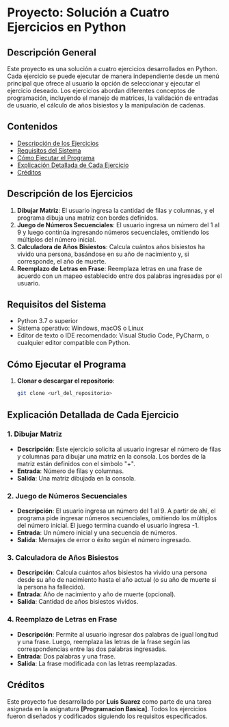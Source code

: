 # Proyecto: Solución a Cuatro Ejercicios en Python

## Descripción General

Este proyecto es una solución a cuatro ejercicios desarrollados en Python. Cada ejercicio se puede ejecutar de manera independiente desde un menú principal que ofrece al usuario la opción de seleccionar y ejecutar el ejercicio deseado. Los ejercicios abordan diferentes conceptos de programación, incluyendo el manejo de matrices, la validación de entradas de usuario, el cálculo de años bisiestos y la manipulación de cadenas.

## Contenidos

- [Descripción de los Ejercicios](#descripción-de-los-ejercicios)
- [Requisitos del Sistema](#requisitos-del-sistema)
- [Cómo Ejecutar el Programa](#cómo-ejecutar-el-programa)
- [Explicación Detallada de Cada Ejercicio](#explicación-detallada-de-cada-ejercicio)
- [Créditos](#créditos)

## Descripción de los Ejercicios

1. **Dibujar Matriz**: El usuario ingresa la cantidad de filas y columnas, y el programa dibuja una matriz con bordes definidos.
2. **Juego de Números Secuenciales**: El usuario ingresa un número del 1 al 9 y luego continúa ingresando números secuenciales, omitiendo los múltiplos del número inicial.
3. **Calculadora de Años Bisiestos**: Calcula cuántos años bisiestos ha vivido una persona, basándose en su año de nacimiento y, si corresponde, el año de muerte.
4. **Reemplazo de Letras en Frase**: Reemplaza letras en una frase de acuerdo con un mapeo establecido entre dos palabras ingresadas por el usuario.

## Requisitos del Sistema

- Python 3.7 o superior
- Sistema operativo: Windows, macOS o Linux
- Editor de texto o IDE recomendado: Visual Studio Code, PyCharm, o cualquier editor compatible con Python.

## Cómo Ejecutar el Programa

1. **Clonar o descargar el repositorio**: 
   ```bash
   git clone <url_del_repositorio>

## Explicación Detallada de Cada Ejercicio

### 1. Dibujar Matriz
- **Descripción**: Este ejercicio solicita al usuario ingresar el número de filas y columnas para dibujar una matriz en la consola. Los bordes de la matriz están definidos con el símbolo "+".
- **Entrada**: Número de filas y columnas.
- **Salida**: Una matriz dibujada en la consola.

### 2. Juego de Números Secuenciales
- **Descripción**: El usuario ingresa un número del 1 al 9. A partir de ahí, el programa pide ingresar números secuenciales, omitiendo los múltiplos del número inicial. El juego termina cuando el usuario ingresa -1.
- **Entrada**: Un número inicial y una secuencia de números.
- **Salida**: Mensajes de error o éxito según el número ingresado.

### 3. Calculadora de Años Bisiestos
- **Descripción**: Calcula cuántos años bisiestos ha vivido una persona desde su año de nacimiento hasta el año actual (o su año de muerte si la persona ha fallecido).
- **Entrada**: Año de nacimiento y año de muerte (opcional).
- **Salida**: Cantidad de años bisiestos vividos.

### 4. Reemplazo de Letras en Frase
- **Descripción**: Permite al usuario ingresar dos palabras de igual longitud y una frase. Luego, reemplaza las letras de la frase según las correspondencias entre las dos palabras ingresadas.
- **Entrada**: Dos palabras y una frase.
- **Salida**: La frase modificada con las letras reemplazadas.

## Créditos

Este proyecto fue desarrollado por **Luis Suarez** como parte de una tarea asignada en la asignatura **[Programacion Basica]**. Todos los ejercicios fueron diseñados y codificados siguiendo los requisitos especificados.
